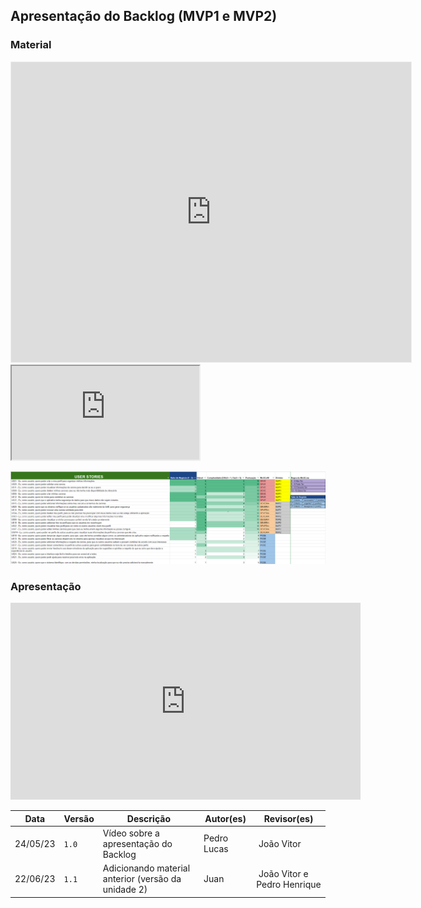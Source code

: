 ## Apresentação do Backlog (MVP1 e MVP2)

### Material
<iframe src='https://app.mural.co/embed/1b1a8780-fe0a-47ed-914b-eb237d9edb1a' width='100%' height='480px' style='min-width: 640px; min-height: 480px; background-color: #f4f4f4; border: 1px solid #efefef' sandbox='allow-same-origin allow-scripts allow-modals allow-popups allow-popups-to-escape-sandbox'></iframe>

<iframe src="https://docs.google.com/spreadsheets/d/e/2PACX-1vS-xQhxDyiPlcZ4zozJT1uUFxQFyaiXpKaRGxvbCLtaMRxQpnvzJLnh8b5Jr24u6ct1B3cGWlmrOj-R/pubhtml?gid=0&amp;single=true&amp;widget=true&amp;headers=false"></iframe>

![Backlog](assets/backlog_un2.png)


### Apresentação

<iframe width="560" height="315" src="https://www.youtube.com/embed/IgNjzHosxWQ" title="YouTube video player" frameborder="0" allow="accelerometer; autoplay; clipboard-write; encrypted-media; gyroscope; picture-in-picture; web-share" allowfullscreen></iframe>

Data | Versão | Descrição | Autor(es) | Revisor(es)
---- | ------ | --------- | ----- | ---------
24/05/23 | `1.0` | Vídeo sobre a apresentação do Backlog | Pedro Lucas | João Vitor
22/06/23 | `1.1` | Adicionando material anterior (versão da unidade 2) |Juan | João Vitor e Pedro Henrique